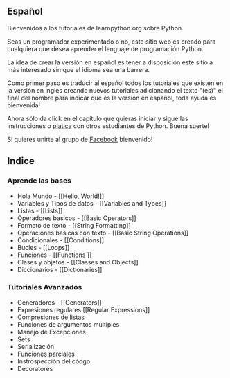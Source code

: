 Español
-------

Bienvenidos a los tutoriales de learnpython.org sobre Python. 

Seas un programador experimentado o no, este sitio web es creado para cualquiera que desea aprender el lenguaje
de programación Python.

La idea de crear la versión en español es tener a disposición este sitio a más interesado sin que el idioma sea una barrera.

Como primer paso es traducir al español todos los tutoriales que existen en la versión en ingles creando nuevos tutoriales adicionando el texto "(es)" el final del nombre para indicar que es la versión en español, toda ayuda es bienvenida!

Ahora sólo da click en el capítulo que quieras iniciar y sigue las instrucciones o <a href="#" id="chatty-api-open-btn">platica</a> con otros estudiantes de Python. Buena suerte!

Si quieres unirte al grupo de <a href="http://www.facebook.com/groups/180708015327157/">Facebook</a> bienvenido!

Indice
-----------------

### Aprende las bases

- Hola Mundo - [[Hello, World!]]
- Variables y Tipos de datos - [[Variables and Types]]
- Listas - [[Lists]]
- Operadores basicos - [[Basic Operators]]
- Formato de texto - [[String Formatting]]
- Operaciones basicas con texto - [[Basic String Operations]]
- Condicionales - [[Conditions]]
- Bucles - [[Loops]]
- Funciones - [[Functions ]]
- Clases y objetos - [[Classes and Objects]]
- Diccionarios - [[Dictionaries]]


### Tutoriales Avanzados

- Generadores - [[Generators]]
- Expresiones regulares [[Regular Expressions]]
- Compresiones de listas
- Funciones de argumentos multiples
- Manejo de Excepciones
- Sets
- Serialización
- Funciones parciales
- Instrospección del códgo
- Decoratores
